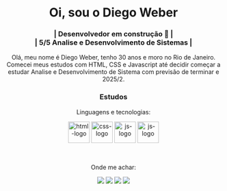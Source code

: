 <h1 align="center">Oi, sou o Diego Weber</h1>
<h3 align="center">| Desenvolvedor em construção 🚧 | <br> | 5/5 Analise e Desenvolvimento de Sistemas |</h3>

<p align="center">
Olá, meu nome é Diego Weber, tenho 30 anos e moro no Rio de Janeiro. Comecei meus estudos com HTML, CSS e Javascript até decidir começar a estudar Analise e Desenvolvimento de Sistema com previsão de terminar e 2025/2.
</p>

<div align="center">
<h3>Estudos</h3>
<p align="center">Linguagens e tecnologias:</p>
<img align="center" alt="html-logo" height="50" width="50" src="https://cdn.jsdelivr.net/gh/devicons/devicon/icons/html5/html5-plain.svg">
<img align="center" alt="css-logo" height="50" width="50" src="https://cdn.jsdelivr.net/gh/devicons/devicon/icons/css3/css3-plain.svg">
<img align="center" alt="js-logo" height="50" width="50" src="https://cdn.jsdelivr.net/gh/devicons/devicon/icons/javascript/javascript-original.svg">
  <img align="center" alt="js-logo" height="50" width="50" src="https://cdn.jsdelivr.net/gh/devicons/devicon@latest/icons/java/java-original.svg">
</div>

<br>
<br>

<div align="center"> 
<p>Onde me achar:</p>
  <a href="https://instagram.com/diegofweber" target="_blank"><img src="https://img.shields.io/badge/Instagram-E4405F?style=for-the-badge&logo=instagram&logoColor=white" target="_blank"></a>
 	<a href="https://www.twitch.tv/diegoweb3r" target="_blank"><img src="https://img.shields.io/badge/Twitch-9146FF?style=for-the-badge&logo=twitch&logoColor=white" target="_blank"></a>
  <a href="https://br.linkedin.com/in/diego-weber-474a5aa6" target="_blank"><img src="https://img.shields.io/badge/-LinkedIn-%230077B5?style=for-the-badge&logo=linkedin&logoColor=white" target="_blank"></a> 
  <a href="https://www.tiktok.com/@diegoweber22?_t=8ZHHf7Dfz6s&_r=1" target="_blank"><img src="https://img.shields.io/badge/TikTok-000000?style=for-the-badge&logo=tiktok&logoColor=white" target="_blank"></a> 
  
</div>

